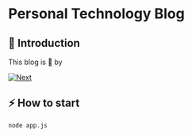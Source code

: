 # Personal Technology Blog

## 📄 Introduction

This blog is 🚀 by

[![Next](https://assets.zeit.co/image/upload/v1538361091/repositories/next-js/next-js.png)](https://nextjs.org)

## ⚡️ How to start

`node app.js`
